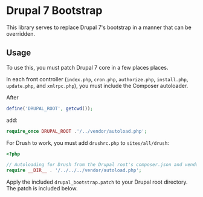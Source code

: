Drupal 7 Bootstrap
==================

This library serves to replace Drupal 7's bootstrap in a manner that can be overridden.

Usage
-----

To use this, you must patch Drupal 7 core in a few places places.

In each front controller (`index.php`, `cron.php`, `authorize.php`, `install.php`,
`update.php`, and `xmlrpc.php`), you must include the Composer autoloader.

After

```php
define('DRUPAL_ROOT', getcwd());
```

add:

```php
require_once DRUPAL_ROOT .'/../vendor/autoload.php';
```

For Drush to work, you must add `drushrc.php` to `sites/all/drush`:

```php
<?php

// Autoloading for Drush from the Drupal root's composer.json and vendor directory.
require __DIR__ . '/../../../vendor/autoload.php';
```

Apply the included `drupal_bootstrap.patch` to your Drupal root directory. The patch
is included below.

<script src="https://gist.github.com/anonymous/2b0e1a028e153531d51b.js"></script>
